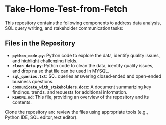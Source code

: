 # Take-Home-Test-from-Fetch
This repository contains the following components to address data analysis, SQL query writing, and stakeholder communication tasks:

## Files in the Repository

- **`python_code.py`**: Python code to explore the data, identify quality issues, and highlight challenging fields.
- **`clean_data.py`**: Python code to clean the data, identify quality issues, and drop na so that file can be used in MYSQL.
- **`sql_queries.txt`**: SQL queries answering closed-ended and open-ended business questions.
- **`communicate_with_stakeholders.docx`**: A document summarizing key findings, trends, and requests for additional information.
- **`README.md`**: This file, providing an overview of the repository and its contents.

Clone the repository and review the files using appropriate tools (e.g., Python IDE, SQL editor, text editor).
